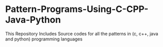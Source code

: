 # Pattern-Programs-Using-C-CPP-Java-Python
This Repository Includes Source codes for all the patterns in (c, c++, java and python) programming languages
